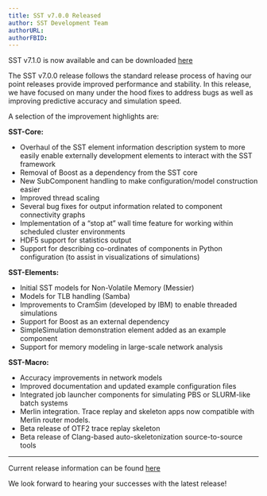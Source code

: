 ```yaml
---
title: SST v7.0.0 Released
author: SST Development Team
authorURL: 
authorFBID: 
---
```


SST v7.1.0 is now available and can be downloaded [here](http://sst-simulator.org/SSTPages/SSTMainDownloads)

The SST v7.0.0 release follows the standard release process of having our point releases provide improved performance and stability. In this release, we have focused on many under the hood fixes to address bugs as well as improving predictive accuracy and simulation speed.

A selection of the improvement highlights are:

<!--truncate-->

**SST-Core:**

* Overhaul of the SST element information description system to more easily enable externally development elements to interact with the SST framework
* Removal of Boost as a dependency from the SST core
* New SubComponent handling to make configuration/model construction easier
* Improved thread scaling
* Several bug fixes for output information related to component connectivity graphs
* Implementation of a “stop at” wall time feature for working within scheduled cluster environments
* HDF5 support for statistics output
* Support for describing co-ordinates of components in Python configuration (to assist in visualizations of simulations)

**SST-Elements:**

* Initial SST models for Non-Volatile Memory (Messier)
* Models for TLB handling (Samba)
* Improvements to CramSim (developed by IBM) to enable threaded simulations
* Support for Boost as an external dependency
* SimpleSimulation demonstration element added as an example component
* Support for memory modeling in large-scale network analysis

**SST-Macro:**

* Accuracy improvements in network models
* Improved documentation and updated example configuration files
* Integrated job launcher components for simulating PBS or SLURM-like batch systems
* Merlin integration. Trace replay and skeleton apps now compatible with Merlin router models.
* Beta release of OTF2 trace replay skeleton
* Beta release of Clang-based auto-skeletonization source-to-source tools

---

Current release information can be found [here](http://sst-simulator.org/SSTPages/SSTmicroReleaseV7dot0dot0/)

We look forward to hearing your successes with the latest release!